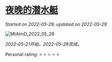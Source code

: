 # [夜晚的潜水艇](https://github.com/askming/Personal-reading/issues/14)

_Started on 2022-05-29; updated on 2022-05-29_

![MtAImD_2022_05_28](https://cdn.jsdelivr.net/gh/askming/upic@master/uPic/MtAImD_2022_05_28.jpg)

_2022-05-21开始，2022-05-28完成。_

Personal rating: ⭐ ⭐ ⭐ ⭐ ⭐ 